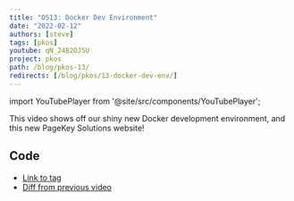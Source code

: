 ```yaml
---
title: "OS13: Docker Dev Environment"
date: "2022-02-12"
authors: [steve]
tags: [pkos]
youtube: qN_24B2OJ5U
project: pkos
path: /blog/pkos-13/
redirects: [/blog/pkos/13-docker-dev-env/]
---
```


import YouTubePlayer from '@site/src/components/YouTubePlayer';

<YouTubePlayer youtubeLink={frontmatter.youtube} />

This video shows off our shiny new Docker development environment, and this new PageKey Solutions website!

<!--truncate-->

## Code

- [Link to tag](https://github.com/pagekeysolutions/pkos/releases/tag/vid%2Fos013)
- [Diff from previous video](https://github.com/pagekeysolutions/pkos/compare/vid/os012..vid/os013)
